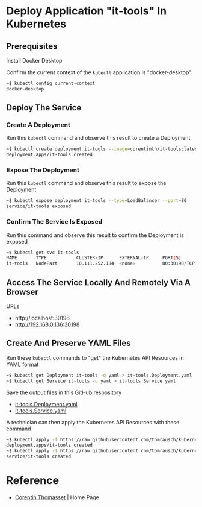 # Deploy Application "it-tools" In Kubernetes

## Prerequisites
Install Docker Desktop

Confirm the current context of the ```kubectl``` application is "docker-desktop"
```bash
~$ kubectl config current-context
docker-desktop
```


## Deploy The Service

### Create A Deployment
Run this ```kubectl``` command and observe this result to create a Deployment
```bash
~$ kubectl create deployment it-tools --image=corentinth/it-tools:latest
deployment.apps/it-tools created
```

### Expose The Deployment
Run this ```kubectl``` command and observe this result to expose the Deployment
```bash
~$ kubectl expose deployment it-tools --type=LoadBalancer --port=80
service/it-tools exposed
```

### Confirm The Service Is Exposed
Run this command and observe this result to confirm the Deployment is exposed
```bash
~$ kubectl get svc it-tools
NAME       TYPE           CLUSTER-IP      EXTERNAL-IP     PORT(S)        AGE
it-tools   NodePart       10.111.252.184  <none>          80:30198/TCP   4m52s
```

## Access The Service Locally And Remotely Via A Browser

URLs
- http://localhost:30198
- http://192.168.0.136:30198

## Create And Preserve YAML Files

Run these ```kubectl``` commands to "get" the Kubernetes API Resources in YAML format
```bash
~$ kubectl get Deployment it-tools -o yaml > it-tools.Deployment.yaml
~$ kubectl get Service it-tools -o yaml > it-tools.Service.yaml
```

Save the output files in this GitHub respository
- [it-tools.Deployment.yaml](https://github.com/tomrausch/kubernetes_public/blob/fbec4bd56d54401ee2de8bd39a89496bcd568efe/src/it-tools/it-tools.Deployment.yaml)
- [it-tools.Service.yaml](https://github.com/tomrausch/kubernetes_public/blob/59efb59adac2185a7f8cf3b1cd07f93e0f86832b/src/it-tools/it-tools.Service.yaml)

A technician can then apply the Kubernetes API Resources with these command
```bash
~$ kubectl apply -f https://raw.githubusercontent.com/tomrausch/kubernetes_public/refs/heads/main/src/it-tools/it-tools.Deployment.yaml
deployment.apps/it-tools created
~$ kubectl apply -f https://raw.githubusercontent.com/tomrausch/kubernetes_public/refs/heads/main/src/it-tools/it-tools.Service.yaml
service/it-tools created
```

# Reference
- [Corentin Thomasset](https://corentin.tech/) | Home Page
